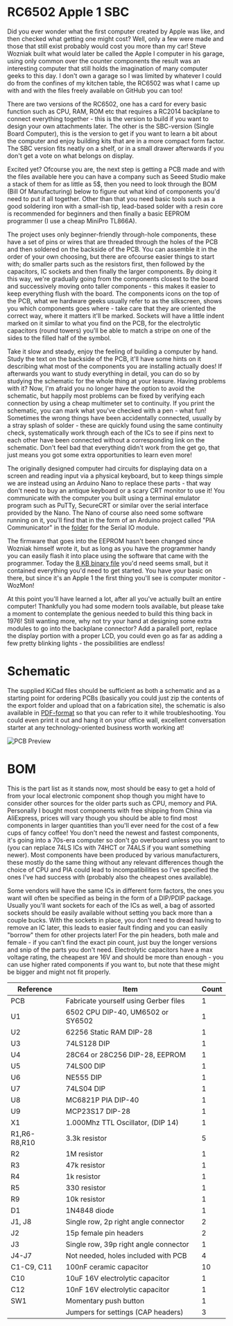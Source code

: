 # RC6502 Apple 1 SBC

Did you ever wonder what the first computer created by Apple was like, and then checked what getting one might cost? Well, only a few were made and those that still exist probably would cost you more than my car! Steve Wozniak built what would later be called the Apple I computer in his garage, using only common over the counter components the result was an interesting computer that still holds the imagination of many computer geeks to this day. I don't own a garage so I was limited by whatever I could do from the confines of my kitchen table, the RC6502 was what I came up with and with the files freely available on GitHub you can too!

There are two versions of the RC6502, one has a card for every basic function such as CPU, RAM, ROM etc that requires a RC2014 backplane to connect everything together - this is the version to build if you want to design your own attachments later. The other is the SBC-version (Single Board Computer), this is the version to get if you want to learn a bit about the computer and enjoy building kits that are in a more compact form factor. The SBC version fits neatly on a shelf, or in a small drawer afterwards if you don't get a vote on what belongs on display.

Excited yet? Ofcourse you are, the next step is getting a PCB made and with the files available here you can have a company such as Seeed Studio make a stack of them for as little as 5$, then you need to look through the BOM (Bill Of Manufacturing) below to figure out what kind of components you'd need to put it all together. Other than that you need basic tools such as a good soldering iron with a small-ish tip, lead-based solder with a resin core is recommended for beginners and then finally a basic EEPROM programmer (I use a cheap MiniPro TL866A).

The project uses only beginner-friendly through-hole components, these have a set of pins or wires that are threaded through the holes of the PCB and then soldered on the backside of the PCB. You can assemble it in the order of your own choosing, but there are ofcourse easier things to start with; do smaller parts such as the resistors first, then followed by the capacitors, IC sockets and then finally the larger components. By doing it this way, we're gradually going from the components closest to the board and successively moving onto taller components - this makes it easier to keep everything flush with the board. The components icons on the top of the PCB, what we hardware geeks usually refer to as the silkscreen, shows you which components goes where - take care that they are oriented the correct way, where it matters it'll be marked. Sockets will have a little indent marked on it similar to what you find on the PCB, for the electrolytic capacitors (round towers) you'll be able to match a stripe on one of the sides to the filled half of the symbol.

Take it slow and steady, enjoy the feeling of building a computer by hand. Study the text on the backside of the PCB, it'll have some hints on it describing what most of the components you are installing actually does! If afterwards you want to study everything in detail, you can do so by studying the schematic for the whole thing at your leasure. Having problems with it? Now, I'm afraid you no longer have the option to avoid the schematic, but happily most problems can be fixed by verifying each connection by using a cheap multimeter set to continuity. If you print the schematic, you can mark what you've checked with a pen - what fun! Sometimes the wrong things have been accidentally connected, usually by a stray splash of solder - these are quickly found using the same continuity check, systematically work through each of the ICs to see if pins next to each other have been connected without a corresponding link on the schematic. Don't feel bad that everything didn't work from the get go, that just means you got some extra opportunities to learn even more!

The originally designed computer had circuits for displaying data on a screen and reading input via a physical keyboard, but to keep things simple we are instead using an Arduino Nano to replace these parts - that way don't need to buy an antique keyboard or a scary CRT monitor to use it! You communicate with the computer you built using a terminal emulator program such as PuTTy, SecureCRT or similar over the serial interface provided by the Nano. The Nano of course also need some software running on it, you'll find that in the form of an Arduino project called "PIA Communicator" in the [folder](https://github.com/tebl/RC6502/tree/master/RC6502%20Serial%20IO/pia_communicator) for the Serial IO module.

The firmware that goes into the EEPROM hasn't been changed since Wozniak himself wrote it, but as long as you have the programmer handy you can easily flash it into place using the software that came with the programmer. Today the [8 KB binary file](https://github.com/tebl/RC6502/tree/master/RC6502%20ROM/hex) you'd need seems small, but it contained everything you'd need to get started. You have your basic on there, but since it's an Apple 1 the first thing you'll see is computer monitor - WozMon!

At this point you'll have learned a lot, after all you've actually built an entire computer! Thankfully you had some modern tools available, but please take a moment to contemplate the genious needed to build this thing back in 1976! Still wanting more, why not try your hand at designing some extra modules to go into the backplane connector? Add a parallell port, replace the display portion with a proper LCD, you could even go as far as adding a few pretty blinking lights - the possibilities are endless!

# Schematic
The supplied KiCad files should be sufficient as both a schematic and as a starting point for ordering PCBs (basically you could just zip the contents of the export folder and upload that on a fabrication site), the schematic is also available in [PDF-format](https://github.com/tebl/RC6502/raw/master/RC6502%20Apple%201%20SBC/export/RC6502%20Apple%201%20SBC.pdf) so that you can refer to it while troubleshooting. You could even print it out and hang it on your office wall, excellent conversation starter at any technology-oriented business worth working at!

![PCB Preview](https://github.com/tebl/RC6502/raw/master/RC6502%20Apple%201%20SBC/export/pcb.png)

# BOM
This is the part list as it stands now, most should be easy to get a hold of from your local electronic component shop though you might have to consider other sources for the older parts such as CPU, memory and PIA. Personally I bought most components with free shipping from China via AliExpress, prices will vary though you should be able to find most components in larger quantities than you'll ever need for the cost of a few cups of fancy coffee! You don't need the newest and fastest components, it's going into a 70s-era computer so don't go overboard unless you want to (you can replace 74LS ICs with 74HCT or 74ALS if you want something newer). Most components have been produced by various manufacturers, these mostly do the same thing without any relevant differences though the choice of CPU and PIA could lead to incompatibilities so I've specified the ones I've had success with (probably also the cheapest ones available).

Some vendors will have the same ICs in different form factors, the ones you want will often be specified as being in the form of a DIP/PDIP package. Usually you'll want sockets for each of the ICs as well, a bag of assorted sockets should be easily available without setting you back more than a couple bucks. With the sockets in place, you don't need to dread having to remove an IC later, this leads to easier fault finding and you can easily "borrow"  them for other projects later! For the pin headers, both male and female - if you can't find the exact pin count, just buy the longer versions and snip of the parts you don't need. Electrolytic capacitors have a max voltage rating, the cheapest are 16V and should be more than enough - you can use higher rated components if you want to, but note that these might be bigger and might not fit properly.

| Reference    | Item                                  | Count |
| ------------ | ------------------------------------- | ----- |
| PCB          | Fabricate yourself using Gerber files |     1 |
| U1           | 6502 CPU DIP-40, UM6502 or SY6502     |     1 |
| U2           | 62256 Static RAM DIP-28               |     1 |
| U3           | 74LS128 DIP                           |     1 |
| U4           | 28C64 or 28C256 DIP-28, EEPROM        |     1 |
| U5           | 74LS00 DIP                            |     1 |
| U6           | NE555 DIP                             |     1 |
| U7           | 74LS04 DIP                            |     1 |
| U8           | MC6821P PIA DIP-40                    |     1 |
| U9           | MCP23S17 DIP-28                       |     1 |
| X1           | 1.000Mhz TTL Oscillator, (DIP 14)     |     1 |
| R1,R6-R8,R10 | 3.3k resistor                         |     5 |
| R2           | 1M resistor                           |     1 |
| R3           | 47k resistor                          |     1 |
| R4           | 1k resistor                           |     1 |
| R5           | 330 resistor                          |     1 |
| R9           | 10k resistor                          |     1 |
| D1           | 1N4848 diode                          |     1 |
| J1, J8       | Single row, 2p right angle connector  |     2 |
| J2           | 15p female pin headers                |     2 |
| J3           | Single row, 39p right angle connector |     1 |
| J4-J7        | Not needed, holes included with PCB   |     4 |
| C1-C9, C11   | 100nF ceramic capacitor               |    10 |
| C10          | 10uF 16V electrolytic capacitor       |     1 |
| C12          | 10nF 16V electrolytic capacitor       |     1 |
| SW1          | Momentary push button                 |     1 |
|              | Jumpers for settings (CAP headers)    |     3 |
